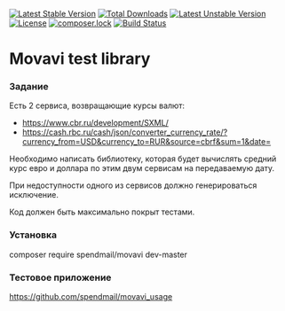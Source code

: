 [![Latest Stable Version](https://poser.pugx.org/spendmail/movavi/v/stable)](https://packagist.org/packages/spendmail/movavi)
[![Total Downloads](https://poser.pugx.org/spendmail/movavi/downloads)](https://packagist.org/packages/spendmail/movavi)
[![Latest Unstable Version](https://poser.pugx.org/spendmail/movavi/v/unstable)](https://packagist.org/packages/spendmail/movavi)
[![License](https://poser.pugx.org/spendmail/movavi/license)](https://packagist.org/packages/spendmail/movavi)
[![composer.lock](https://poser.pugx.org/spendmail/movavi/composerlock)](https://packagist.org/packages/spendmail/movavi)
[![Build Status](https://img.shields.io/travis/spendmail/movavi.svg)](https://travis-ci.org/spendmail/movavi)


# Movavi test library

### Задание
Есть 2 сервиса, возвращающие курсы валют:
 + https://www.cbr.ru/development/SXML/
 + https://cash.rbc.ru/cash/json/converter_currency_rate/?currency_from=USD&currency_to=RUR&source=cbrf&sum=1&date=

Необходимо написать библиотеку, которая будет вычислять средний курс евро и доллара по этим двум сервисам на передаваемую дату. 

При недоступности одного из сервисов должно генерироваться исключение. 

Код должен быть максимально покрыт тестами.

### Установка
composer require spendmail/movavi dev-master

### Тестовое приложение
https://github.com/spendmail/movavi_usage
